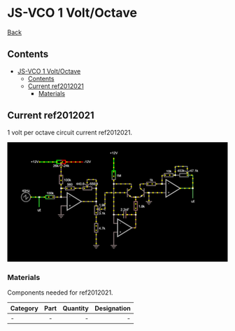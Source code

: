 # JS-VCO 1 Volt/Octave

[Back](./Readme.md)

## Contents

- [JS-VCO 1 Volt/Octave](#js-vco-1-voltoctave)
  - [Contents](#contents)
  - [Current ref2012021](#current-ref2012021)
    - [Materials](#materials)

## Current ref2012021

1 volt per octave circuit current ref2012021.

![ref2012021](/images/1VOC-ref2012021.png)

### Materials

Components needed for ref2012021.

| Category      | Part          | Quantity | Designation |
| ------------- |:-------------:| --------:| ----------: |
| -             | -             | -        | -           |


